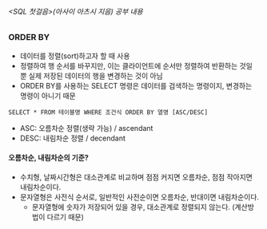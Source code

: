 ###### <SQL 첫걸음>(아사이 아츠시 지음) 공부 내용

### ORDER BY
* 데이터를 정렬(sort)하고자 할 때 사용
* 정렬하여 행 순서를 바꾸지만, 이는 클라이언트에 순서만 정렬하여 반환하는 것일 뿐 실제 저장된 데이터의 행을 변경하는 것이 아님
* ORDER BY를 사용하는 SELECT 명령은 데이터를 검색하는 명령이지, 변경하는 명령이 아니기 때문

```
SELECT * FROM 테이블명 WHERE 조건식 ORDER BY 열명 [ASC/DESC]
```

* ASC: 오름차순 정렬(생략 가능) / ascendant
* DESC: 내림차순 정렬 / decendant

#### 오름차순, 내림차순의 기준?
* 수치형, 날짜시간형은 대소관계로 비교하며 점점 커지면 오름차순, 점점 작아지면 내림차순이다.
* 문자열형은 사전식 순서로, 일반적인 사전순이면 오름차순, 반대이면 내림차순이다. 
  * 문자열형에 숫자가 저장되어 있을 경우, 대소관계로 정렬되지 않는다. (계산방법이 다르기 때문)

